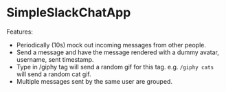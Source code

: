 # SimpleSlackChatApp

Features:

* Periodically (10s) mock out incoming messages from other people.
* Send a message and have the message rendered with a dummy avatar, username, sent timestamp.
* Type in /giphy tag will send a random gif for this tag. e.g. `/giphy cats` will send a random cat gif.
* Multiple messages sent by the same user are grouped.
